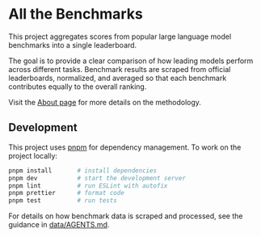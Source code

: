 # All the Benchmarks

This project aggregates scores from popular large language model benchmarks into a single leaderboard.

The goal is to provide a clear comparison of how leading models perform across different tasks. Benchmark results are scraped from official leaderboards, normalized, and averaged so that each benchmark contributes equally to the overall ranking.

Visit the [About page](https://all-the-benchmarks.vercel.app/about) for more details on the methodology.

## Development

This project uses [pnpm](https://pnpm.io) for dependency management. To work on the
project locally:

```bash
pnpm install       # install dependencies
pnpm dev           # start the development server
pnpm lint          # run ESLint with autofix
pnpm prettier      # format code
pnpm test          # run tests
```

For details on how benchmark data is scraped and processed, see the guidance in
[data/AGENTS.md](data/AGENTS.md).
